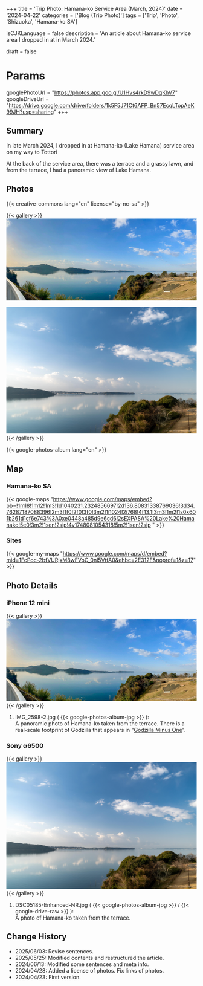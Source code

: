 +++
title = 'Trip Photo: Hamana-ko Service Area (March, 2024)'
date = '2024-04-22'
categories = ['Blog (Trip Photo)']
tags = ['Trip', 'Photo', 'Shizuoka', 'Hamana-ko SA']

isCJKLanguage = false
description = 'An article about Hamana-ko service area I dropped in at in March 2024.'

draft = false

# Params
googlePhotoUrl = "https://photos.app.goo.gl/U1Hvs4rkD9wDqKhV7"
googleDriveUrl = "https://drive.google.com/drive/folders/1k5F5J71Ct6AFP_Bn57EcqLTopAeK99JH?usp=sharing"
+++


## Summary

In late March 2024, I dropped in at Hamana-ko (Lake Hamana) service area on my
way to Tottori

At the back of the service area, there was a terrace and a grassy lawn, and
from the terrace, I had a panoramic view of Lake Hamana.


## Photos

{{< creative-commons lang="en" license="by-nc-sa" >}}

{{< gallery >}}
  <img src="IMG_2598-2.jpg" alt="IMG_2598-2.jpg" class="grid-w60" />

  <img src="DSC05185-Enhanced-NR.jpg" alt="DSC05185-Enhanced-NR.jpg" class="grid-w40" />
{{< /gallery >}}

{{< google-photos-album lang="en" >}}


## Map

### Hamana-ko SA

{{< google-maps "https://www.google.com/maps/embed?pb=!1m18!1m12!1m3!1d1040231.2324856697!2d136.80831338769036!3d34.76287187088396!2m3!1f0!2f0!3f0!3m2!1i1024!2i768!4f13.1!3m3!1m2!1s0x601b261d1cf6e743%3A0xe0448a485d9e6cd6!2sEXPASA%20Lake%20Hamanako!5e0!3m2!1sen!2sjp!4v1748081054318!5m2!1sen!2sjp " >}}


### Sites

{{< google-my-maps "https://www.google.com/maps/d/embed?mid=1FcPoc-2bfVURjxM8wFVoC_0nl5VtfA0&ehbc=2E312F&noprof=1&z=17" >}}


## Photo Details

### iPhone 12 mini

{{< gallery >}}
  <img src="IMG_2598-2.jpg" alt="IMG_2598-2.jpg" class="grid-w60" />
{{< /gallery >}}

1. IMG\_2598-2.jpg ( {{< google-photos-album-jpg >}} ):  
    A panoramic photo of Hamana-ko taken from the terrace. There is a
    real-scale footprint of Godzilla that appears in
    "[Godzilla Minus One](https://en.wikipedia.org/wiki/Godzilla_Minus_One)".


### Sony α6500

{{< gallery >}}
  <img src="DSC05185-Enhanced-NR.jpg" alt="DSC05185-Enhanced-NR.jpg" class="grid-w40" />
{{< /gallery >}}

1. DSC05185-Enhanced-NR.jpg ( {{< google-photos-album-jpg >}} / {{< google-drive-raw >}} ):  
    A photo of Hamana-ko taken from the terrace.


## Change History

- 2025/06/03: Revise sentences.
- 2025/05/25: Modified contents and restructured the article.
- 2024/06/13: Modified some sentences and meta info.
- 2024/04/28: Added a license of photos. Fix links of photos.
- 2024/04/23: First version.


